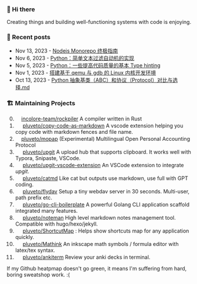 ### 👋 Hi there 

Creating things and building well-functioning systems with code is enjoying.

### 📜 Recent posts

<!-- BLOG-POST-LIST:START -->
 - Nov 13, 2023 - [Nodejs Monorepo 终极指南](https://www.less-bug.com/posts/nodejs-monorepo-an-ultimate-guide/)
 - Nov 6, 2023 - [Python：简单文本过滤自动机的实现](https://www.less-bug.com/posts/python-implementation-of-a-simple-text-filtering-automaton/)
 - Nov 5, 2023 - [Python：一些提高代码质量的基本 Type hinting](https://www.less-bug.com/posts/python-type-hinting-basics/)
 - Nov 1, 2023 - [搭建基于 qemu 与 gdb 的 Linux 内核开发环境](https://www.less-bug.com/posts/build-a-linux-kernel-development-environment-based-on-qemu-and-gdb/)
 - Oct 13, 2023 - [Python 抽象基类（ABC）和协议（Protocol）对比与选择.md](https://www.less-bug.com/posts/python-abc-and-protocol/)<!-- BLOG-POST-LIST:END -->

<!--
**pluveto/pluveto** is a ✨ _special_ ✨ repository because its `README.md` (this file) appears on your GitHub profile.

Here are some ideas to get you started:

- 🔭 I’m currently working on ...
- 🌱 I’m currently learning ...
- 👯 I’m looking to collaborate on ...
- 🤔 I’m looking for help with ...
- 💬 Ask me about ...
- 📫 How to reach me: ...
- 😄 Pronouns: ...
- ⚡ Fun fact: ...
-->

### 🏗️ Maintaining Projects

0. <img src="https://skillicons.dev/icons?i=rust" height="16">[incolore-team/rockpiler](https://github.com/incolore-team/rockpiler) A compiler written in Rust
1. <img src="https://skillicons.dev/icons?i=javascript" height="16"> [pluveto/copy-code-as-markdown](https://github.com/pluveto/copy-code-as-markdown) A vscode extension helping you copy code with markdown fences and file name.
2. <img src="https://skillicons.dev/icons?i=rust" height="16">[pluveto/mopap](https://github.com/pluveto/mopap) (Experimental) Multilingual Open Personal Accounting Protocol
3. <img src="https://skillicons.dev/icons?i=go" height="16"> [pluveto/upgit](https://github.com/pluveto/upgit) A upload hub that supports clipboard. It works well with Typora, Snipaste, VSCode.
4. <img src="https://skillicons.dev/icons?i=javascript" height="16"> [pluveto/upgit-vscode-extension](https://github.com/pluveto/upgit-vscode-extension) An VSCode extension to integrate *upgit*.
5. <img src="https://skillicons.dev/icons?i=c" height="16"> [pluveto/catmd](https://github.com/pluveto/catmd) Like cat but outputs use markdown, use full with GPT coding.
6. <img src="https://skillicons.dev/icons?i=go" height="16"> [pluveto/flydav](https://github.com/pluveto/flydav) Setup a tiny webdav server in 30 seconds. Multi-user, path prefix etc.
7. <img src="https://skillicons.dev/icons?i=go" height="16"> [pluveto/go-cli-boilerplate](https://github.com/pluveto/go-cli-boilerplate) A powerful Golang CLI application scaffold integrated many features.
8. <img src="https://skillicons.dev/icons?i=go" height="16"> [pluveto/noteman](https://github.com/pluveto/noteman) High level markdown notes management tool. Compatible with hugo/hexo/jekyll.
9. <img src="https://skillicons.dev/icons?i=cs" height="16"> [pluveto/ShortcutMap](https://github.com/pluveto/ShortcutMap) : Helps show shortcuts map for any application quickly.
10. <img src="https://skillicons.dev/icons?i=cs" height="16"> [pluveto/Mathink](https://github.com/pluveto/Mathink) An inkscape math symbols / formula editor with latex/tex syntax.
11. <img src="https://skillicons.dev/icons?i=go" height="16"> [pluveto/ankiterm](https://github.com/pluveto/ankiterm) Review your anki decks in terminal.

If my Github heatpmap doesn't go green, it means I'm suffering from hard, boring sweatshop work. :(
